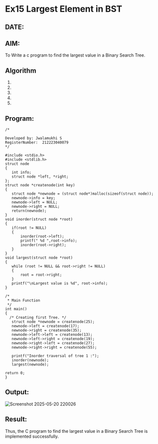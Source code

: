 # Ex15 Largest Element in BST
## DATE:
## AIM:
To Write a c program to find the largest value in a Binary Search Tree.

## Algorithm
1. 
2. 
3. 
4.  
5.   

## Program:
```
/*

Developed by: Jwalamukhi S
RegisterNumber:  212223040079
*/

#include <stdio.h>
#include <stdlib.h>
struct node
{
   int info;
   struct node *left, *right;
};
struct node *createnode(int key)
{
   struct node *newnode = (struct node*)malloc(sizeof(struct node));
   newnode->info = key;
   newnode->left = NULL;
   newnode->right = NULL;
   return(newnode);
}
void inorder(struct node *root)
{
   if(root != NULL)
   {
       inorder(root->left);
       printf(" %d ",root->info);
       inorder(root->right);
   }
}
void largest(struct node *root)
{
   while (root != NULL && root->right != NULL)
   {
       root = root->right;
   }
   printf("\nLargest value is %d", root->info);
}

/*
 * Main Function
 */
int main()
{
  /* Creating first Tree. */
   struct node *newnode = createnode(25);
   newnode->left = createnode(17);
   newnode->right = createnode(35);
   newnode->left->left = createnode(13);
   newnode->left->right = createnode(19);
   newnode->right->left = createnode(27);
   newnode->right->right = createnode(55);
   
   printf("Inorder traversal of tree 1 :");
   inorder(newnode);
   largest(newnode);
   
return 0;
}
```

## Output:


![Screenshot 2025-05-20 220026](https://github.com/user-attachments/assets/c9019efe-6667-4faa-a56f-77ce076cc7d2)

## Result:
Thus, the C program to find the largest value in a Binary Search Tree is implemented successfully.
